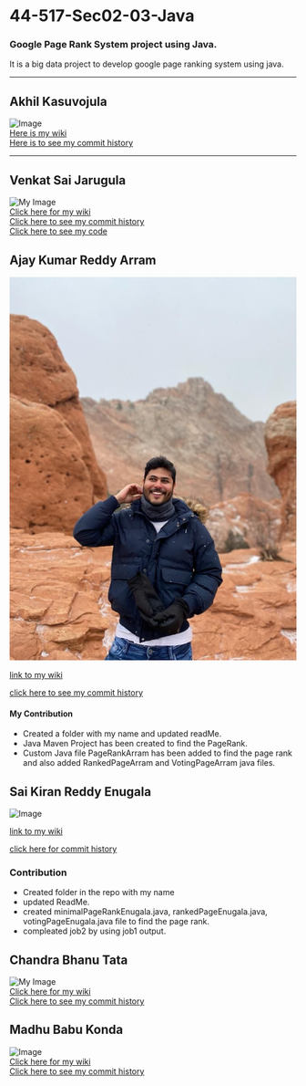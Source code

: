# 44-517-Sec02-03-Java
### Google Page Rank System project using Java.

It is a big data project to develop google page ranking system using java.
<hr>

## Akhil Kasuvojula
![Image](https://avatars.githubusercontent.com/u/77549243?s=400&u=2affa4946255029830a70d87ad6b4df6964835ec&v=4)<br>
[Here is my wiki](https://github.com/jarugulavenkat7/44-517-Sec02-03-Java/wiki/Akhil-Kasuvojula)<br>
[Here is to see my commit history](https://github.com/jarugulavenkat7/44-517-Sec02-03-Java/commits?author=akhilkasuvojula)
<hr>

## Venkat Sai Jarugula
![My Image](https://avatars.githubusercontent.com/u/47450387?s=400&u=0ddc3625764ba5bb582528eeeff6f38c117e80b4&v=4)<br>
[Click here for my wiki](https://github.com/jarugulavenkat7/44-517-Sec02-03-Java/wiki/Venkat-Sai-Jarugula)<br>
[Click here to see my commit history](https://github.com/jarugulavenkat7/44-517-Sec02-03-Java/commits?author=jarugulavenkat7)<br>
[Click here to see my code](https://github.com/jarugulavenkat7/44-517-Sec02-03-Java/tree/main/Venkat%20Sai%20Jarugula)

## Ajay Kumar Reddy Arram
![my image](https://github.com/jarugulavenkat7/44-517-Sec02-03-Java/blob/main/Images/ajaywapic.jpeg)


[link to my wiki](https://github.com/jarugulavenkat7/44-517-Sec02-03-Java/wiki/Ajay-Kumar-Reddy-Arram)


[click here to see my commit history](https://github.com/jarugulavenkat7/44-517-Sec02-03-Java/commits?author=ajayarram) <br>

#### My Contribution <br>

  * Created a folder with my name and updated readMe.
  * Java Maven Project has been created to find the PageRank.
  * Custom Java file PageRankArram has been added to find the page rank and also added RankedPageArram and VotingPageArram java files.

## Sai Kiran Reddy Enugala
![Image](https://avatars.githubusercontent.com/u/77818423?s=400&u=606c0785ae89f909e3f02416edb60fe31bc635b6&v=4)<br>

[link to my wiki](https://github.com/jarugulavenkat7/44-517-Sec02-03-Java/wiki/Sai-Kiran-Reddy-Enugala)<br>

[click here for commit history](https://github.com/jarugulavenkat7/44-517-Sec02-03-Java/commits?author=saikiranreddyenugala)

### Contribution <br>
- Created folder in the repo with my name
- updated ReadMe.
- created minimalPageRankEnugala.java, rankedPageEnugala.java, votingPageEnugala.java file to find the page rank.
- compleated job2 by using job1 output. 


## Chandra Bhanu Tata

![My Image](https://avatars.githubusercontent.com/u/77765092?s=400&u=1a9d7763a89bc8244d724df1887295748e5cfc49&v=4)<br>
[Click here for my wiki](https://github.com/jarugulavenkat7/44-517-Sec02-03-Java/wiki/TATA-CHANDRA-BHANU)<br>
[Click here to see my commit history](https://github.com/jarugulavenkat7/44-517-Sec02-03-Java/commits?author=tata1141)

## Madhu Babu Konda
![Image](https://user-images.githubusercontent.com/58370940/161363931-6b473f21-37f5-4c83-8aac-31a1690da620.jpg)<br>
[Click here for my wiki](https://github.com/jarugulavenkat7/44-517-Sec02-03-Java/wiki/Madhu-Babu-konda)<br>
[Click here to see my commit history](https://github.com/jarugulavenkat7/44-517-Sec02-03-Java/tree/main/Madhu%20Babu%20Konda)
